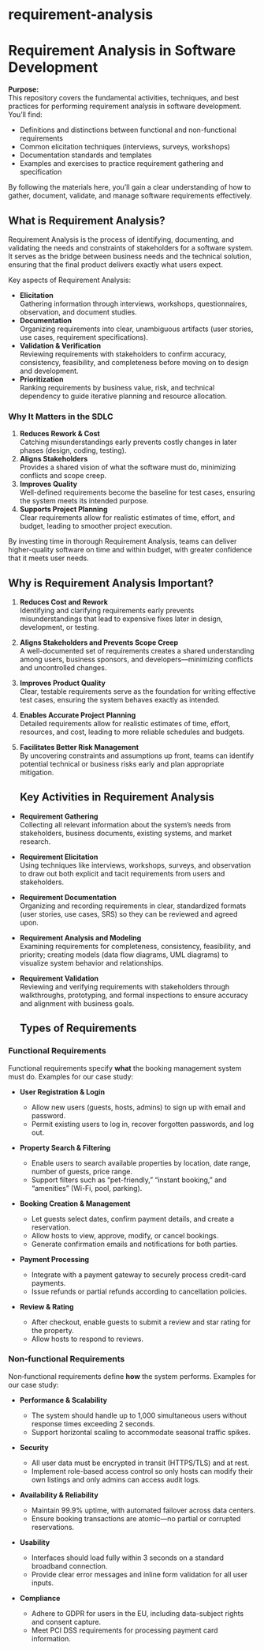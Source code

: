 # requirement-analysis

# Requirement Analysis in Software Development

**Purpose:**  
This repository covers the fundamental activities, techniques, and best practices for performing requirement analysis in software development. You’ll find:

- Definitions and distinctions between functional and non-functional requirements  
- Common elicitation techniques (interviews, surveys, workshops)  
- Documentation standards and templates  
- Examples and exercises to practice requirement gathering and specification  

By following the materials here, you’ll gain a clear understanding of how to gather, document, validate, and manage software requirements effectively.


## What is Requirement Analysis?

Requirement Analysis is the process of identifying, documenting, and validating the needs and constraints of stakeholders for a software system. It serves as the bridge between business needs and the technical solution, ensuring that the final product delivers exactly what users expect.

Key aspects of Requirement Analysis:

- **Elicitation**  
  Gathering information through interviews, workshops, questionnaires, observation, and document studies.  
- **Documentation**  
  Organizing requirements into clear, unambiguous artifacts (user stories, use cases, requirement specifications).  
- **Validation & Verification**  
  Reviewing requirements with stakeholders to confirm accuracy, consistency, feasibility, and completeness before moving on to design and development.  
- **Prioritization**  
  Ranking requirements by business value, risk, and technical dependency to guide iterative planning and resource allocation.

### Why It Matters in the SDLC

1. **Reduces Rework & Cost**  
   Catching misunderstandings early prevents costly changes in later phases (design, coding, testing).  
2. **Aligns Stakeholders**  
   Provides a shared vision of what the software must do, minimizing conflicts and scope creep.  
3. **Improves Quality**  
   Well-defined requirements become the baseline for test cases, ensuring the system meets its intended purpose.  
4. **Supports Project Planning**  
   Clear requirements allow for realistic estimates of time, effort, and budget, leading to smoother project execution.

By investing time in thorough Requirement Analysis, teams can deliver higher-quality software on time and within budget, with greater confidence that it meets user needs.


## Why is Requirement Analysis Important?

1. **Reduces Cost and Rework**  
   Identifying and clarifying requirements early prevents misunderstandings that lead to expensive fixes later in design, development, or testing.

2. **Aligns Stakeholders and Prevents Scope Creep**  
   A well-documented set of requirements creates a shared understanding among users, business sponsors, and developers—minimizing conflicts and uncontrolled changes.

3. **Improves Product Quality**  
   Clear, testable requirements serve as the foundation for writing effective test cases, ensuring the system behaves exactly as intended.

4. **Enables Accurate Project Planning**  
   Detailed requirements allow for realistic estimates of time, effort, resources, and cost, leading to more reliable schedules and budgets.

5. **Facilitates Better Risk Management**  
   By uncovering constraints and assumptions up front, teams can identify potential technical or business risks early and plan appropriate mitigation.  


   ## Key Activities in Requirement Analysis

- **Requirement Gathering**  
  Collecting all relevant information about the system’s needs from stakeholders, business documents, existing systems, and market research.

- **Requirement Elicitation**  
  Using techniques like interviews, workshops, surveys, and observation to draw out both explicit and tacit requirements from users and stakeholders.

- **Requirement Documentation**  
  Organizing and recording requirements in clear, standardized formats (user stories, use cases, SRS) so they can be reviewed and agreed upon.

- **Requirement Analysis and Modeling**  
  Examining requirements for completeness, consistency, feasibility, and priority; creating models (data flow diagrams, UML diagrams) to visualize system behavior and relationships.

- **Requirement Validation**  
  Reviewing and verifying requirements with stakeholders through walkthroughs, prototyping, and formal inspections to ensure accuracy and alignment with business goals.  



  ## Types of Requirements

### Functional Requirements  
Functional requirements specify **what** the booking management system must do. Examples for our case study:

- **User Registration & Login**  
  - Allow new users (guests, hosts, admins) to sign up with email and password.  
  - Permit existing users to log in, recover forgotten passwords, and log out.

- **Property Search & Filtering**  
  - Enable users to search available properties by location, date range, number of guests, price range.  
  - Support filters such as “pet-friendly,” “instant booking,” and “amenities” (Wi-Fi, pool, parking).

- **Booking Creation & Management**  
  - Let guests select dates, confirm payment details, and create a reservation.  
  - Allow hosts to view, approve, modify, or cancel bookings.  
  - Generate confirmation emails and notifications for both parties.

- **Payment Processing**  
  - Integrate with a payment gateway to securely process credit-card payments.  
  - Issue refunds or partial refunds according to cancellation policies.

- **Review & Rating**  
  - After checkout, enable guests to submit a review and star rating for the property.  
  - Allow hosts to respond to reviews.

### Non‐functional Requirements  
Non‐functional requirements define **how** the system performs. Examples for our case study:

- **Performance & Scalability**  
  - The system should handle up to 1,000 simultaneous users without response times exceeding 2 seconds.  
  - Support horizontal scaling to accommodate seasonal traffic spikes.

- **Security**  
  - All user data must be encrypted in transit (HTTPS/TLS) and at rest.  
  - Implement role-based access control so only hosts can modify their own listings and only admins can access audit logs.

- **Availability & Reliability**  
  - Maintain 99.9% uptime, with automated failover across data centers.  
  - Ensure booking transactions are atomic—no partial or corrupted reservations.

- **Usability**  
  - Interfaces should load fully within 3 seconds on a standard broadband connection.  
  - Provide clear error messages and inline form validation for all user inputs.

- **Compliance**  
  - Adhere to GDPR for users in the EU, including data-subject rights and consent capture.  
  - Meet PCI DSS requirements for processing payment card information.




